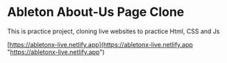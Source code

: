 # Ableton About-Us Page Clone

This is practice project, cloning live websites to practice Html, CSS and Js

[https://abletonx-live.netlify.app](https://abletonx-live.netlify.app "https://abletonx-live.netlify.app")
